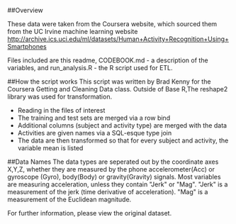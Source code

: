 ##Overview

These data were taken from the Coursera website, which sourced them from the UC Irvine machine learning website
http://archive.ics.uci.edu/ml/datasets/Human+Activity+Recognition+Using+Smartphones

Files included are this readme, CODEBOOK.md - a description of the variables, and run_analysis.R - the R script used for ETL.


##How the script works
This script was written by Brad Kenny for the Coursera Getting and Cleaning Data class.
Outside of Base R,The reshape2 library was used for transformation.

* Reading in the files of interest
* The training and test sets are merged via a row bind
* Additional columns (subject and activity type) are merged with the data
* Activities are given names via a SQL-esque type join
* The data are then transformed so that for every subject and activity, the variable mean is listed 

##Data Names
The data types are seperated out by the coordinate axes X,Y,Z, whether they are measured by the 
phone accelerometer(Acc) or gyroscope (Gyro), body(Body) or gravity(Gravity) signals.
Most variables are measuring acceleration, unless they contain "Jerk" or "Mag". "Jerk" is a measurement of the jerk (time derivative of acceleration).  "Mag" is a measurement of the Euclidean magnitude.

For further information, please view the original dataset.
